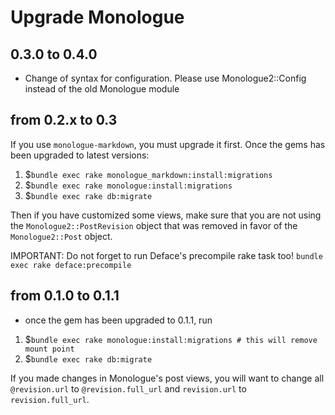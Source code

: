 # Upgrade Monologue

## 0.3.0 to 0.4.0
 - Change of syntax for configuration. Please use Monologue2::Config instead of the old Monologue module


## from 0.2.x to 0.3
If you use `monologue-markdown`, you must upgrade it first.
Once the gems has been upgraded to latest versions:

1. $`bundle exec rake monologue_markdown:install:migrations`
2. $`bundle exec rake monologue:install:migrations`
3. $`bundle exec rake db:migrate`

Then if you have customized some views, make sure that you are not using the `Monologue2::PostRevision` object that was removed in favor of the `Monologue2::Post` object.

IMPORTANT: Do not forget to run Deface's precompile rake task too! `bundle exec rake deface:precompile`

## from 0.1.0 to 0.1.1
 - once the gem has been upgraded to 0.1.1, run

1. $`bundle exec rake monologue:install:migrations # this will remove mount point`
2. $`bundle exec rake db:migrate`

If you made changes in Monologue's post views, you will want to change all `@revision.url` to `@revision.full_url` and `revision.url` to `revision.full_url`.
